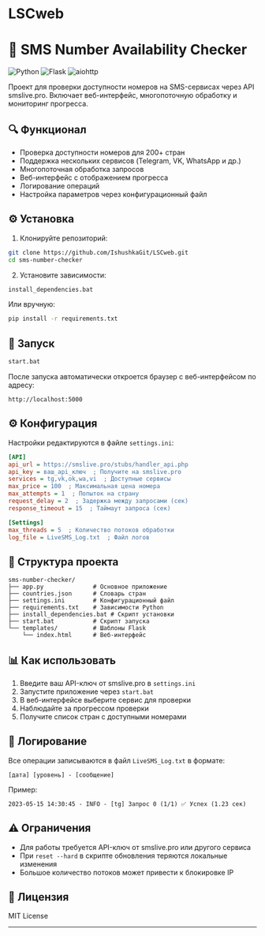 # LSCweb

# 📱 SMS Number Availability Checker

![Python](https://img.shields.io/badge/Python-3.7+-blue.svg)
![Flask](https://img.shields.io/badge/Flask-2.0+-green.svg)
![aiohttp](https://img.shields.io/badge/aiohttp-3.0+-yellowgreen.svg)

Проект для проверки доступности номеров на SMS-сервисах через API smslive.pro. Включает веб-интерфейс, многопоточную обработку и мониторинг прогресса.

## 🔍 Функционал

- Проверка доступности номеров для 200+ стран
- Поддержка нескольких сервисов (Telegram, VK, WhatsApp и др.)
- Многопоточная обработка запросов
- Веб-интерфейс с отображением прогресса
- Логирование операций
- Настройка параметров через конфигурационный файл

## ⚙️ Установка

1. Клонируйте репозиторий:
```bash
git clone https://github.com/IshushkaGit/LSCweb.git
cd sms-number-checker
```

2. Установите зависимости:
```bash
install_dependencies.bat
```
Или вручную:
```bash
pip install -r requirements.txt
```

## 🚀 Запуск

```bash
start.bat
```

После запуска автоматически откроется браузер с веб-интерфейсом по адресу:
```
http://localhost:5000
```

## ⚙️ Конфигурация

Настройки редактируются в файле `settings.ini`:

```ini
[API]
api_url = https://smslive.pro/stubs/handler_api.php
api_key = ваш_api_ключ  ; Получите на smslive.pro
services = tg,vk,ok,wa,vi  ; Доступные сервисы
max_price = 100  ; Максимальная цена номера
max_attempts = 1  ; Попыток на страну
request_delay = 2  ; Задержка между запросами (сек)
response_timeout = 15  ; Таймаут запроса (сек)

[Settings]
max_threads = 5  ; Количество потоков обработки
log_file = LiveSMS_Log.txt  ; Файл логов
```

## 📂 Структура проекта

```
sms-number-checker/
├── app.py              # Основное приложение
├── countries.json      # Словарь стран
├── settings.ini        # Конфигурационный файл
├── requirements.txt    # Зависимости Python
├── install_dependencies.bat # Скрипт установки
├── start.bat           # Скрипт запуска
└── templates/          # Шаблоны Flask
    └── index.html      # Веб-интерфейс
```

## 📊 Как использовать

1. Введите ваш API-ключ от smslive.pro в `settings.ini`
2. Запустите приложение через `start.bat`
3. В веб-интерфейсе выберите сервис для проверки
4. Наблюдайте за прогрессом проверки
5. Получите список стран с доступными номерами

## 📝 Логирование

Все операции записываются в файл `LiveSMS_Log.txt` в формате:
```
[дата] [уровень] - [сообщение]
```

Пример:
```
2023-05-15 14:30:45 - INFO - [tg] Запрос 0 (1/1) ✅ Успех (1.23 сек)
```

## ⚠️ Ограничения

- Для работы требуется API-ключ от smslive.pro или другого сервиса
- При `reset --hard` в скрипте обновления теряются локальные изменения
- Большое количество потоков может привести к блокировке IP

## 📜 Лицензия

MIT License

---
